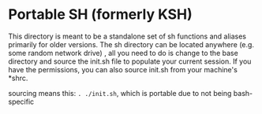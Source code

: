 # Portable SH (formerly KSH)
This directory is meant to be a standalone set of sh functions and aliases primarily for older versions. The sh directory can be located anywhere (e.g. some random network drive) , all you need to do is change to the base directory and source the init.sh file to populate your current session. If you have the permissions, you can also source init.sh from your machine's *shrc.   

sourcing means this: `. ./init.sh`, which is portable due to not being bash-specific
